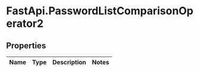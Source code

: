 # FastApi.PasswordListComparisonOperator2

## Properties
Name | Type | Description | Notes
------------ | ------------- | ------------- | -------------
